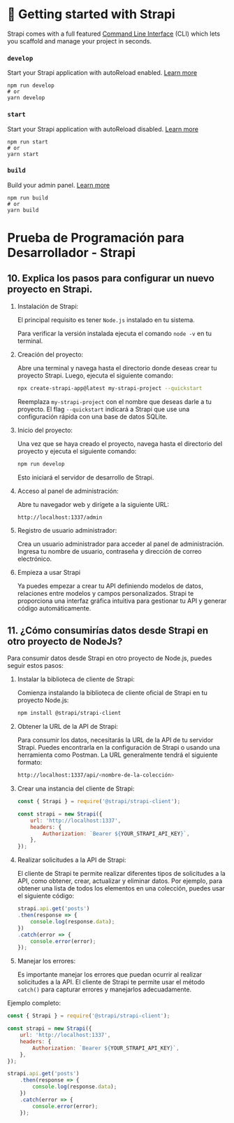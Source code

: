 # 🚀 Getting started with Strapi

Strapi comes with a full featured [Command Line Interface](https://docs.strapi.io/dev-docs/cli) (CLI) which lets you scaffold and manage your project in seconds.

### `develop`

Start your Strapi application with autoReload enabled. [Learn more](https://docs.strapi.io/dev-docs/cli#strapi-develop)

```
npm run develop
# or
yarn develop
```

### `start`

Start your Strapi application with autoReload disabled. [Learn more](https://docs.strapi.io/dev-docs/cli#strapi-start)

```
npm run start
# or
yarn start
```

### `build`

Build your admin panel. [Learn more](https://docs.strapi.io/dev-docs/cli#strapi-build)

```
npm run build
# or
yarn build
```

#  Prueba de Programación para Desarrollador - Strapi
## 10. Explica los pasos para configurar un nuevo proyecto en Strapi.
1. Instalación de Strapi:

    El principal requisito es tener `Node.js` instalado en tu sistema. 

    Para verificar la versión instalada ejecuta el comando `node -v` en tu terminal.

2. Creación del proyecto:

    Abre una terminal y navega hasta el directorio donde deseas crear tu proyecto Strapi. Luego, ejecuta el siguiente comando:
    ```bash
    npx create-strapi-app@latest my-strapi-project --quickstart
    ```
    Reemplaza `my-strapi-project` con el nombre que deseas darle a tu proyecto. El flag `--quickstart` indicará a Strapi que use una configuración rápida con una base de datos SQLite.


3. Inicio del proyecto:
    
    Una vez que se haya creado el proyecto, navega hasta el directorio del proyecto y ejecuta el siguiente comando:
    ```bash
    npm run develop
    ```
    Esto iniciará el servidor de desarrollo de Strapi.

4. Acceso al panel de administración:

    Abre tu navegador web y dirígete a la siguiente URL:
    ```bash
    http://localhost:1337/admin
    ```
5. Registro de usuario administrador:

    Crea un usuario administrador para acceder al panel de administración. Ingresa tu nombre de usuario, contraseña y dirección de correo electrónico.

6. Empieza a usar Strapi

    Ya puedes empezar a crear tu API definiendo modelos de datos, relaciones entre modelos y campos personalizados. Strapi te proporciona una interfaz gráfica intuitiva para gestionar tu API y generar código automáticamente.

## 11. ¿Cómo consumirías datos desde Strapi en otro proyecto de NodeJs?
Para consumir datos desde Strapi en otro proyecto de Node.js, puedes seguir estos pasos:

1. Instalar la biblioteca de cliente de Strapi:
    
    Comienza instalando la biblioteca de cliente oficial de Strapi en tu proyecto Node.js:
    ```bash
    npm install @strapi/strapi-client
    ```

2. Obtener la URL de la API de Strapi:

    Para consumir los datos, necesitarás la URL de la API de tu servidor Strapi. Puedes encontrarla en la configuración de Strapi o usando una herramienta como Postman. La URL generalmente tendrá el siguiente formato:
    ```bash
    http://localhost:1337/api/<nombre-de-la-colección>
    ```

3. Crear una instancia del cliente de Strapi:
    ```js
    const { Strapi } = require('@strapi/strapi-client');

    const strapi = new Strapi({
        url: 'http://localhost:1337',
        headers: {
            Authorization: `Bearer ${YOUR_STRAPI_API_KEY}`,
        },
    });
    ```

4. Realizar solicitudes a la API de Strapi:

    El cliente de Strapi te permite realizar diferentes tipos de solicitudes a la API, como obtener, crear, actualizar y eliminar datos. Por ejemplo, para obtener una lista de todos los elementos en una colección, puedes usar el siguiente código:
    ```js
    strapi.api.get('posts')
    .then(response => {
        console.log(response.data);
    })
    .catch(error => {
        console.error(error);
    });
    ```
5. Manejar los errores:

    Es importante manejar los errores que puedan ocurrir al realizar solicitudes a la API. El cliente de Strapi te permite usar el método `catch()` para capturar errores y manejarlos adecuadamente.

Ejemplo completo:
```js
const { Strapi } = require('@strapi/strapi-client');

const strapi = new Strapi({
    url: 'http://localhost:1337',
    headers: {
        Authorization: `Bearer ${YOUR_STRAPI_API_KEY}`,
    },
});

strapi.api.get('posts')
    .then(response => {
        console.log(response.data);
    })
    .catch(error => {
        console.error(error);
    });
```
